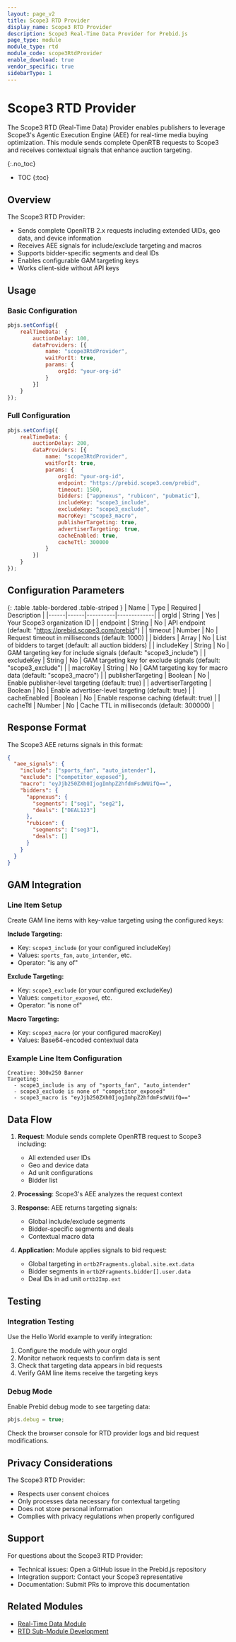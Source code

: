 ```yaml
---
layout: page_v2
title: Scope3 RTD Provider
display_name: Scope3 RTD Provider
description: Scope3 Real-Time Data Provider for Prebid.js
page_type: module
module_type: rtd
module_code: scope3RtdProvider
enable_download: true
vendor_specific: true
sidebarType: 1
---
```


# Scope3 RTD Provider

The Scope3 RTD (Real-Time Data) Provider enables publishers to leverage Scope3's Agentic Execution Engine (AEE) for real-time media buying optimization. This module sends complete OpenRTB requests to Scope3 and receives contextual signals that enhance auction targeting.

{:.no_toc}

* TOC
{:toc}

## Overview

The Scope3 RTD Provider:
- Sends complete OpenRTB 2.x requests including extended UIDs, geo data, and device information
- Receives AEE signals for include/exclude targeting and macros
- Supports bidder-specific segments and deal IDs
- Enables configurable GAM targeting keys
- Works client-side without API keys

## Usage

### Basic Configuration

```javascript
pbjs.setConfig({
    realTimeData: {
        auctionDelay: 100,
        dataProviders: [{
            name: "scope3RtdProvider",
            waitForIt: true,
            params: {
                orgId: "your-org-id"
            }
        }]
    }
});
```

### Full Configuration

```javascript
pbjs.setConfig({
    realTimeData: {
        auctionDelay: 200,
        dataProviders: [{
            name: "scope3RtdProvider",
            waitForIt: true,
            params: {
                orgId: "your-org-id",
                endpoint: "https://prebid.scope3.com/prebid",
                timeout: 1500,
                bidders: ["appnexus", "rubicon", "pubmatic"],
                includeKey: "scope3_include",
                excludeKey: "scope3_exclude", 
                macroKey: "scope3_macro",
                publisherTargeting: true,
                advertiserTargeting: true,
                cacheEnabled: true,
                cacheTtl: 300000
            }
        }]
    }
});
```

## Configuration Parameters

{: .table .table-bordered .table-striped }
| Name | Type | Required | Description |
|------|------|----------|-------------|
| orgId | String | Yes | Your Scope3 organization ID |
| endpoint | String | No | API endpoint (default: "https://prebid.scope3.com/prebid") |
| timeout | Number | No | Request timeout in milliseconds (default: 1000) |
| bidders | Array | No | List of bidders to target (default: all auction bidders) |
| includeKey | String | No | GAM targeting key for include signals (default: "scope3_include") |
| excludeKey | String | No | GAM targeting key for exclude signals (default: "scope3_exclude") |
| macroKey | String | No | GAM targeting key for macro data (default: "scope3_macro") |
| publisherTargeting | Boolean | No | Enable publisher-level targeting (default: true) |
| advertiserTargeting | Boolean | No | Enable advertiser-level targeting (default: true) |
| cacheEnabled | Boolean | No | Enable response caching (default: true) |
| cacheTtl | Number | No | Cache TTL in milliseconds (default: 300000) |

## Response Format

The Scope3 AEE returns signals in this format:

```json
{
  "aee_signals": {
    "include": ["sports_fan", "auto_intender"],
    "exclude": ["competitor_exposed"],
    "macro": "eyJjb250ZXh0IjogImhpZ2hfdmFsdWUifQ==",
    "bidders": {
      "appnexus": {
        "segments": ["seg1", "seg2"],
        "deals": ["DEAL123"]
      },
      "rubicon": {
        "segments": ["seg3"],
        "deals": []
      }
    }
  }
}
```

## GAM Integration

### Line Item Setup

Create GAM line items with key-value targeting using the configured keys:

**Include Targeting:**
- Key: `scope3_include` (or your configured includeKey)
- Values: `sports_fan`, `auto_intender`, etc.
- Operator: "is any of"

**Exclude Targeting:**
- Key: `scope3_exclude` (or your configured excludeKey)  
- Values: `competitor_exposed`, etc.
- Operator: "is none of"

**Macro Targeting:**
- Key: `scope3_macro` (or your configured macroKey)
- Values: Base64-encoded contextual data

### Example Line Item Configuration

```
Creative: 300x250 Banner
Targeting:
  - scope3_include is any of "sports_fan", "auto_intender"
  - scope3_exclude is none of "competitor_exposed"
  - scope3_macro is "eyJjb250ZXh0IjogImhpZ2hfdmFsdWUifQ=="
```

## Data Flow

1. **Request**: Module sends complete OpenRTB request to Scope3 including:
   - All extended user IDs
   - Geo and device data
   - Ad unit configurations
   - Bidder list

2. **Processing**: Scope3's AEE analyzes the request context

3. **Response**: AEE returns targeting signals:
   - Global include/exclude segments
   - Bidder-specific segments and deals
   - Contextual macro data

4. **Application**: Module applies signals to bid request:
   - Global targeting in `ortb2Fragments.global.site.ext.data`
   - Bidder segments in `ortb2Fragments.bidder[].user.data`
   - Deal IDs in ad unit `ortb2Imp.ext`

## Testing

### Integration Testing

Use the Hello World example to verify integration:

1. Configure the module with your orgId
2. Monitor network requests to confirm data is sent
3. Check that targeting data appears in bid requests
4. Verify GAM line items receive the targeting keys

### Debug Mode

Enable Prebid debug mode to see targeting data:

```javascript
pbjs.debug = true;
```

Check the browser console for RTD provider logs and bid request modifications.

## Privacy Considerations

The Scope3 RTD Provider:
- Respects user consent choices
- Only processes data necessary for contextual targeting
- Does not store personal information
- Complies with privacy regulations when properly configured

## Support

For questions about the Scope3 RTD Provider:
- Technical issues: Open a GitHub issue in the Prebid.js repository
- Integration support: Contact your Scope3 representative
- Documentation: Submit PRs to improve this documentation

## Related Modules

- [Real-Time Data Module]({{site.baseurl}}/dev-docs/modules/realTimeData.html)
- [RTD Sub-Module Development]({{site.baseurl}}/dev-docs/add-rtd-submodule.html)